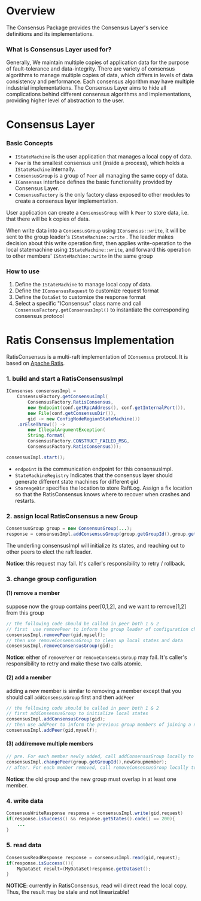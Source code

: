 <!--

    Licensed to the Apache Software Foundation (ASF) under one
    or more contributor license agreements.  See the NOTICE file
    distributed with this work for additional information
    regarding copyright ownership.  The ASF licenses this file
    to you under the Apache License, Version 2.0 (the
    "License"); you may not use this file except in compliance
    with the License.  You may obtain a copy of the License at

        http://www.apache.org/licenses/LICENSE-2.0

    Unless required by applicable law or agreed to in writing,
    software distributed under the License is distributed on an
    "AS IS" BASIS, WITHOUT WARRANTIES OR CONDITIONS OF ANY
    KIND, either express or implied.  See the License for the
    specific language governing permissions and limitations
    under the License.

-->

# Overview

The Consensus Package provides the Consensus Layer's service definitions and its implementations.

### What is Consensus Layer used for?

Generally, We maintain multiple copies of application data for the purpose of fault-tolerance and
data-integrity. There are variety of consensus algorithms to manage multiple copies of data, which
differs in levels of data consistency and performance. Each consensus algorithm may have multiple
industrial implementations. The Consensus Layer aims to hide all complications behind different
consensus algorithms and implementations, providing higher level of abstraction to the user.

# Consensus Layer

### Basic Concepts

* `IStateMachine` is the user application that manages a local copy of data.
* `Peer` is the smallest consensus unit (inside a process), which holds a `IStateMachine`
  internally.
* `ConsensusGroup` is a group of `Peer` all managing the same copy of data.
* `IConsensus` interface defines the basic functionality provided by Consensus Layer.
* `ConsensusFactory` is the only factory class exposed to other modules to create a consensus layer
  implementation.

User application can create a `ConsensusGroup` with k `Peer` to store data, i.e. that there will be
k copies of data.

When write data into a `ConsensusGroup` using `IConsensus::write`, it will be sent to the group
leader's `IStateMachine::write` . The leader makes decision about this write operation first, then
applies write-operation to the local statemachine using `IStateMachine::write`, and forward this
operation to other members' `IStateMachine::write` in the same group

### How to use

1. Define the  `IStateMachine` to manage local copy of data.
2. Define the `IConsensusRequest` to customize request format
3. Define the `DataSet` to customize the response format
4. Select a specific "IConsensus" class name and call `ConsensusFactory.getConsensusImpl()` to
   instantiate the corresponding consensus protocol

# Ratis Consensus Implementation

RatisConsensus is a multi-raft implementation of `IConsensus` protocol. It is based
on [Apache Ratis](https://ratis.apache.org/).

### 1. build and start a RatisConsensusImpl

```java
IConsensus consensusImpl =
    ConsensusFactory.getConsensusImpl(
        ConsensusFactory.RatisConsensus,
        new Endpoint(conf.getRpcAddress(), conf.getInternalPort()),
        new File(conf.getConsensusDir()),
        gid -> new ConfigNodeRegionStateMachine())
    .orElseThrow(() ->
        new IllegalArgumentException(
        String.format(
        ConsensusFactory.CONSTRUCT_FAILED_MSG,
        ConsensusFactory.RatisConsensus)));

consensusImpl.start();
```

* `endpoint` is the communication endpoint for this consensusImpl.
* `StateMachineRegistry` Indicates that the consensus layer should generate different state machines for different gid
* `StoreageDir` specifies the location to store RaftLog. Assign a fix location so that the
  RatisConsensus knows where to recover when crashes and restarts.

### 2. assign local RatisConsensus a new Group

```java
ConsensusGroup group = new ConsensusGroup(...);
response = consensusImpl.addConsensusGroup(group.getGroupId(),group.getPeers());
```

The underling consensusImpl will initialize its states, and reaching out to other peers to elect the
raft leader.

**Notice**: this request may fail. It's caller's responsibility to retry / rollback.

### 3. change group configuration

#### (1) remove a member

suppose now the group contains peer[0,1,2], and we want to remove[1,2] from this group

```java
// the following code should be called in peer both 1 & 2
// first  use removePeer to inform the group leader of configuration change 
consensusImpl.removePeer(gid,myself);
// then use removeConsensusGroup to clean up local states and data
consensusImpl.removeConsensusGroup(gid);
```

**Notice**: either of `removePeer` or `removeConsensusGroup` may fail. It's caller's responsibility
to retry and make these two calls atomic.

#### (2) add a member

adding a new member is similar to removing a member except that you should call `addConsensusGroup`
first and then `addPeer`

```java
// the following code should be called in peer both 1 & 2
// first addConsensusGroup to initialize local states
consensusImpl.addConsensusGroup(gid);
// then use addPeer to inform the previous group members of joining a new member
consensusImpl.addPeer(gid,myself);
```

#### (3) add/remove multiple members

```java
// pre. For each member newly added, call addConsensusGroup locally to initialize
consensusImpl.changePeer(group.getGroupId(),newGroupmember);
// after. For each member removed, call removeConsensusGroup locally to clean up
```

**Notice**: the old group and the new group must overlap in at least one member.

### 4. write data

```java
ConsensusWriteResponse response = consensusImpl.write(gid,request)
if(response.isSuccess() && response.getStates().code() == 200){
    ...
}
```

### 5. read data

```java
ConsensusReadResponse response = consensusImpl.read(gid,request);
if(response.isSuccess()){
    MyDataSet result=(MyDataSet)response.getDataset();
}
```

**NOTICE**: currently in RatisConsensus, read will direct read the local copy. Thus, the result may
be stale and not linearizable!


